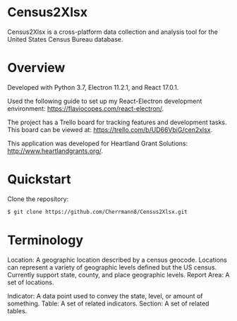 # Census2Xlsx

Census2Xlsx is a cross-platform data collection and analysis tool for the United States Census Bureau database.

# Overview

Developed with Python 3.7, Electron 11.2.1, and React 17.0.1.

Used the following guide to set up my React-Electron development environment: https://flaviocopes.com/react-electron/.

The project has a Trello board for tracking features and development tasks. This board can be viewed at: https://trello.com/b/UD66VbiG/cen2xlsx.

This application was developed for Heartland Grant Solutions: http://www.heartlandgrants.org/.

# Quickstart

Clone the repository:

```bash
$ git clone https://github.com/Cherrmann8/Census2Xlsx.git
```

# Terminology

Location: A geographic location described by a census geocode. Locations can represent a variety of geographic levels defined but the US census. Currently support state, county, and place geographic levels.
Report Area: A set of locations.

Indicator: A data point used to convey the state, level, or amount of something.
Table: A set of related indicators.
Section: A set of related tables.
